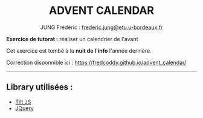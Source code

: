 <center>

# ADVENT CALENDAR 

JUNG Frédéric : frederic.jung@etu.u-bordeaux.fr

</center>

**Exercice de tutorat :** réaliser un calendrier de l'avant 

Cet exercice est tombé à la **nuit de l'info** l'année dernière.

Correction disponnible ici : https://fredcoddy.github.io/advent_calendar/

_______

## Library utilisées :

- [Tilt JS](https://gijsroge.github.io/tilt.js/)
- [JQuery](https://jquery.com/)
